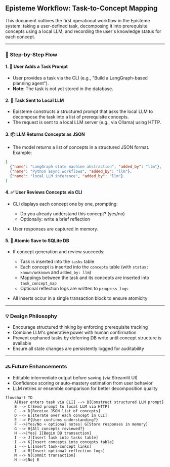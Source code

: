 ## Episteme Workflow: Task-to-Concept Mapping

This document outlines the first operational workflow in the Episteme system: taking a user-defined task, decomposing it into prerequisite concepts using a local LLM, and recording the user's knowledge status for each concept.

---

### 🧭 Step-by-Step Flow

#### 1. 📝 **User Adds a Task Prompt**

* User provides a task via the CLI (e.g., "Build a LangGraph-based planning agent").
* **Note**: The task is not yet stored in the database.

#### 2. 🤖 **Task Sent to Local LLM**

* Episteme constructs a structured prompt that asks the local LLM to decompose the task into a list of prerequisite concepts.
* The request is sent to a local LLM server (e.g., via Ollama) using HTTP.

#### 3. 📦 **LLM Returns Concepts as JSON**

* The model returns a list of concepts in a structured JSON format. Example:

```json
[
  {"name": "LangGraph state machine abstraction", "added_by": "llm"},
  {"name": "Python async workflows", "added_by": "llm"},
  {"name": "local LLM inference", "added_by": "llm"}
]
```

#### 4. ✅ **User Reviews Concepts via CLI**

* CLI displays each concept one by one, prompting:

  * Do you already understand this concept? (yes/no)
  * Optionally: write a brief reflection
* User responses are captured in memory.

#### 5. 💾 **Atomic Save to SQLite DB**

* If concept generation and review succeeds:

  * Task is inserted into the `tasks` table
  * Each concept is inserted into the `concepts` table (with `status: known/unknown` and `added_by: llm`)
  * Mappings between the task and its concepts are inserted into `task_concept_map`
  * Optional reflection logs are written to `progress_logs`
* All inserts occur in a single transaction block to ensure atomicity

---

### 💡 Design Philosophy

* Encourage structured thinking by enforcing prerequisite tracking
* Combine LLM's generative power with human confirmation
* Prevent orphaned tasks by deferring DB write until concept structure is available
* Ensure all state changes are persistently logged for auditability

---

### 🔜 Future Enhancements

* Editable intermediate output before saving (via Streamlit UI)
* Confidence scoring or auto-mastery estimation from user behavior
* LLM retries or ensemble comparison for better decomposition quality


```mermaid
flowchart TD
    A[User enters task via CLI] --> B[Construct structured LLM prompt]
    B --> C[Send prompt to local LLM via HTTP]
    C --> D[Receive JSON list of concepts]
    D --> E[Iterate over each concept in CLI]
    E --> F{User confirms understanding?}
    F -->|Yes/No + optional notes| G[Store responses in memory]
    G --> H{All concepts reviewed?}
    H -->|Yes| I[Begin DB transaction]
    I --> J[Insert task into tasks table]
    I --> K[Insert concepts into concepts table]
    I --> L[Insert task-concept links]
    I --> M[Insert optional reflection logs]
    M --> N[Commit transaction]
    H -->|No| E
```
